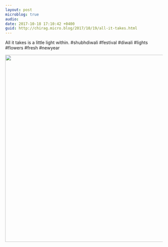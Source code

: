 ```yaml
---
layout: post
microblog: true
audio: 
date: 2017-10-18 17:10:42 +0400
guid: http://chirag.micro.blog/2017/10/19/all-it-takes.html
---
```

All it takes is a little light within. #shubhdiwali #festival #diwali #lights #flowers #fresh #newyear

<img src="http://chirag.micro.blog/uploads/2017/fc71aa6a8b.jpg" width="600" height="600" />
